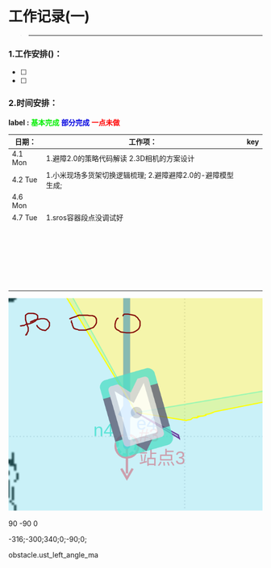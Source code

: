 # 工作记录(一)

> ******

### 1.工作安排()：

- [ ] 

- [ ] 

  

### 2.时间安排：

**label :**  <font color=gree>**基本完成**</font>      <font color=origen>**部分完成**</font>      <font color=red>**一点未做**</font>

| 日期：     | 工作项：                                                    | key  |
| ---------- | ----------------------------------------------------------- | ---- |
| 4.1    Mon | 1.避障2.0的策略代码解读 2.3D相机的方案设计                  |      |
| 4.2    Tue | 1.小米现场多货架切换逻辑梳理; 2.避障避障2.0的-避障模型生成; |      |
| 4.6    Mon |                                                             |      |
| 4.7    Tue | 1.sros容器段点没调试好                                      |      |
|            |                                                             |      |
|            |                                                             |      |
|            |                                                             |      |
|            |                                                             |      |
|            |                                                             |      |
|            |                                                             |      |
|            |                                                             |      |
|            |                                                             |      |
|            |                                                             |      |
|            |                                                             |      |
|            |                                                             |      |
|            |                                                             |      |
|            |                                                             |      |
|            |                                                             |      |
|            |                                                             |      |
|            |                                                             |      |
|            |                                                             |      |
|            |                                                             |      |
|            |                                                             |      |
|            |                                                             |      |
|            |                                                             |      |
|            |                                                             |      |
|            |                                                             |      |
|            |                                                             |      |
|            |                                                             |      |



![image-20240709144430714](work_record_1.assets/image-20240709144430714.png)

90 -90 0

-316;-300;340;0;-90;0;





obstacle.ust_left_angle_ma
